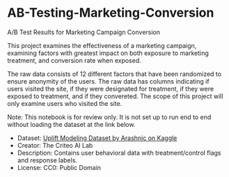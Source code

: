 # AB-Testing-Marketing-Conversion
A/B Test Results for Marketing Campaign Conversion

This project examines the effectiveness of a marketing campaign, examining factors with greatest impact on both exposure to marketing treatment, and conversion rate when exposed.

The raw data consists of 12 different factors that have been randomized to ensure anonymity of the users.  The raw data has columns indicating if users visited the site, if they were designated for treatment, if they were exposed to treatment, and if they convereted.
The scope of this project will only examine users who visited the site.

Note:  This notebook is for review only.  It is not set up to run end to end without loading the dataset at the link below.
- Dataset: [Uplift Modeling Dataset by Arashnic on Kaggle](https://www.kaggle.com/datasets/arashnic/uplift-modeling)
- Creator:  The Criteo AI Lab
- Description: Contains user behavioral data with treatment/control flags and response labels.
- License: CC0: Public Domain
